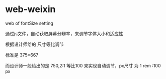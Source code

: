 # web-weixin
web of fontSize setting

通过js文件，自动获取屏幕分辨率，来调节字体大小和适应性

根据设计师给的 尺寸等比调节

标准是 375*667

而设计师一般给出的是 750,2:1 等比100  来实现自动调节，px尺寸  为 1 rem :100 px

